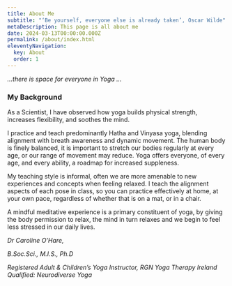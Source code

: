 ```yaml
---
title: About Me
subtitle: "‘Be yourself, everyone else is already taken’, Oscar Wilde"
metaDescription: This page is all about me
date: 2024-03-13T00:00:00.000Z
permalink: /about/index.html
eleventyNavigation:
  key: About
  order: 1
---
```


*...there is space for everyone in Yoga ...*

### My Background
As a Scientist, I have observed how yoga builds physical strength, increases flexibility, and soothes the mind. 

I practice and teach predominantly Hatha and Vinyasa yoga, blending alignment with breath awareness and dynamic movement. The human body is finely balanced, it is important to stretch our bodies regularly at every age, or our range of movement may reduce. Yoga offers everyone, of every age, and every ability, a roadmap for increased suppleness.

My teaching style is informal, often we are more amenable to new experiences and concepts when feeling relaxed. I teach the alignment aspects of each pose in class, so you can practice effectively at home, at your own pace, regardless of whether that is on a mat, or in a chair. 

A mindful meditative experience is a primary constituent of yoga, by giving the body permission to relax, the mind in turn relaxes and we begin to feel less stressed in our daily lives.

_Dr Caroline O'Hare,_

*B.Soc.Sci., M.I.S., Ph.D*

*Registered Adult & Children’s Yoga Instructor, RGN*
*Yoga Therapy Ireland Qualified: Neurodiverse Yoga*    
